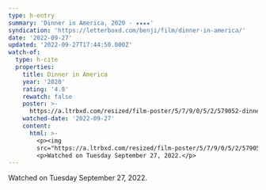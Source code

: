 ```yaml
---
type: h-entry
summary: 'Dinner in America, 2020 - ★★★★'
syndication: 'https://letterboxd.com/benji/film/dinner-in-america/'
date: '2022-09-27'
updated: '2022-09-27T17:44:50.000Z'
watch-of:
  type: h-cite
  properties:
    title: Dinner in America
    year: '2020'
    rating: '4.0'
    rewatch: false
    poster: >-
      https://a.ltrbxd.com/resized/film-poster/5/7/9/0/5/2/579052-dinner-in-america-0-600-0-900-crop.jpg?v=15a53313fc
    watched-date: '2022-09-27'
    content:
      html: >-
        <p><img
        src="https://a.ltrbxd.com/resized/film-poster/5/7/9/0/5/2/579052-dinner-in-america-0-600-0-900-crop.jpg?v=15a53313fc"/></p>
        <p>Watched on Tuesday September 27, 2022.</p>
---
```

Watched on Tuesday September 27, 2022.
